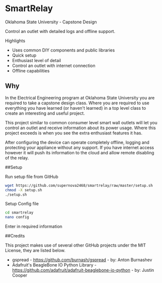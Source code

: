 # SmartRelay
Oklahoma State University - Capstone Design

Control an outlet with detailed logs and offline support.

Highlights
* Uses common DIY components and public libraries
* Quick setup
* Enthusiast level of detail
* Control an outlet with internet connection
* Offline capabilities

## Why

In the Electrical Engineering program at Oklahoma State University you are required to take a capstone design class. Where you are required to use everything you have learned (or haven't learned) in a top level class to create an interesting and useful project. 

This project similar to common consumer level smart wall outlets will let you control an outlet and receive information about its power usage. Where this project exceeds is when you see the extra enthusiast features it has. 

After configuring the device can operate completely offline, logging and protecting your appliance without any support. If you have internet access however it will push its information to the cloud and allow remote disabling of the relay. 

##Setup

Run setup file from GitHub
```sh
wget https://github.com/supernova2468/smartrelay/raw/master/setup.sh
chmod -X setup.sh
./setup.sh
```

Setup Config file

```sh
cd smartrelay
nano config
```

Enter in required information

##Credits

This project makes use of several other GitHub projects under the MIT License, they are listed below.

* gspread - https://github.com/burnash/gspread - by: Anton Burnashev
* Adafruit's BeagleBone IO Python Library - https://github.com/adafruit/adafruit-beaglebone-io-python - by: Justin Cooper
